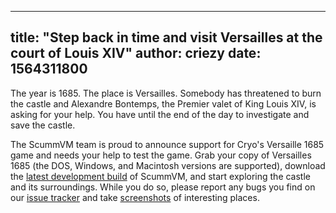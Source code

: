 
---
title: "Step back in time and visit Versailles at the court of Louis XIV"
author: criezy
date: 1564311800
---

The year is 1685. The place is Versailles. Somebody has threatened to burn the castle and Alexandre Bontemps, the Premier valet of King Louis XIV, is asking for your help. You have until the end of the day to investigate and save the castle.

The ScummVM team is proud to announce support for Cryo's Versaille 1685 game and needs your help to test the game. Grab your copy of Versailles 1685 (the DOS, Windows, and Macintosh versions are supported), download the [latest development build](https://buildbot.scummvm.org/builds.html) of ScummVM, and start exploring the castle and its surroundings. While you do so, please report any bugs you find on our [issue tracker](https://bugs.scummvm.org) and take [screenshots](https://wiki.scummvm.org/index.php?title=Screenshots) of interesting places.
